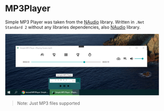 # MP3Player
Simple MP3 Player was taken from the [NAudio](https://github.com/naudio/NAudio) library. Written in `.Net Standard 2` without any libraries dependencies, also [NAudio](https://github.com/naudio/NAudio) library.

![screenshot](https://raw.githubusercontent.com/bezzad/MP3Player/main/screenshot.png)

> Note: Just MP3 files supported
